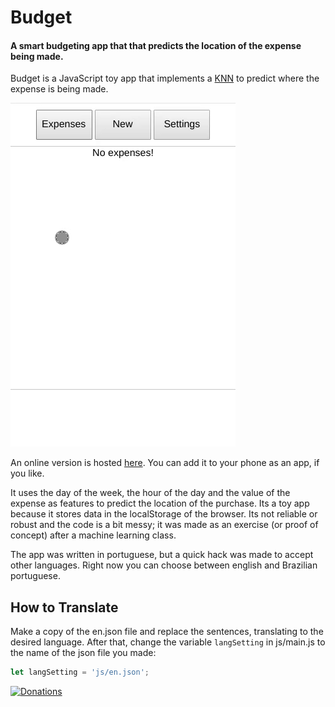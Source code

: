 # Budget

#### A smart budgeting app that that predicts the location of the expense being made.

Budget is a JavaScript toy app that implements a [KNN](https://en.wikipedia.org/wiki/K-nearest_neighbors_algorithm) to predict where the expense is being made. 

![](budget.gif)

An online version is hosted [here](https://victorribeiro.com/budget/). You can add it to your phone as an app, if you like.

It uses the day of the week, the hour of the day and the value of the expense as features to predict the location of the purchase. 
Its a toy app because it stores data in the localStorage of the browser. Its not reliable or robust and the code is a bit messy; it was made as an exercise (or proof of concept) after a machine learning class.

The app was written in portuguese, but a quick hack was made to accept other languages. Right now you can choose between english and Brazilian portuguese.

## How to Translate

Make a copy of the en.json file and replace the sentences, translating to the desired language. After that, change the variable `langSetting` in js/main.js to the name of the json file you made:

```javascript
let langSetting = 'js/en.json';
```

[![Donations](https://www.paypalobjects.com/en_US/i/btn/btn_donateCC_LG.gif)](https://www.paypal.com/cgi-bin/webscr?cmd=_donations&business=victorqribeiro%40gmail%2ecom&lc=BR&item_name=Victor%20Ribeiro&item_number=donation&currency_code=USD&bn=PP%2dDonationsBF%3abtn_donateCC_LG%2egif%3aNonHosted)
